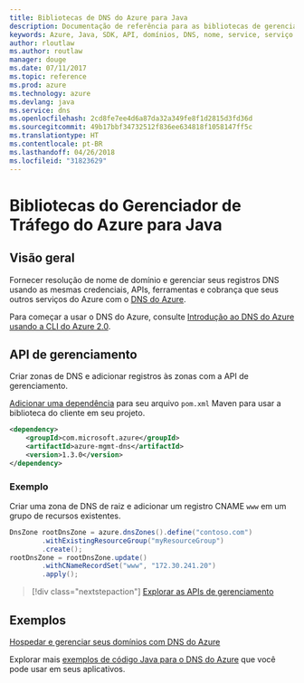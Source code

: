 ```yaml
---
title: Bibliotecas de DNS do Azure para Java
description: Documentação de referência para as bibliotecas de gerenciamento de Java de DNS do Azure
keywords: Azure, Java, SDK, API, domínios, DNS, nome, service, serviço de nome de domínio
author: rloutlaw
ms.author: routlaw
manager: douge
ms.date: 07/11/2017
ms.topic: reference
ms.prod: azure
ms.technology: azure
ms.devlang: java
ms.service: dns
ms.openlocfilehash: 2cd8fe7ee4d6a87da32a349fe8f1d2815d3fd36d
ms.sourcegitcommit: 49b17bbf34732512f836ee634818f1058147ff5c
ms.translationtype: HT
ms.contentlocale: pt-BR
ms.lasthandoff: 04/26/2018
ms.locfileid: "31823629"
---
```

# <a name="azure-traffic-manager-libraries-for-java"></a>Bibliotecas do Gerenciador de Tráfego do Azure para Java

## <a name="overview"></a>Visão geral

Fornecer resolução de nome de domínio e gerenciar seus registros DNS usando as mesmas credenciais, APIs, ferramentas e cobrança que seus outros serviços do Azure com o [DNS do Azure](/azure/dns/dns-overview).

Para começar a usar o DNS do Azure, consulte [Introdução ao DNS do Azure usando a CLI do Azure 2.0](/azure/dns/dns-getstarted-cli).

## <a name="management-api"></a>API de gerenciamento

Criar zonas de DNS e adicionar registros às zonas com a API de gerenciamento.

[Adicionar uma dependência](https://maven.apache.org/guides/getting-started/index.html#How_do_I_use_external_dependencies) para seu arquivo `pom.xml` Maven para usar a biblioteca do cliente em seu projeto.

```XML
<dependency>
    <groupId>com.microsoft.azure</groupId>
    <artifactId>azure-mgmt-dns</artifactId>
    <version>1.3.0</version>
</dependency>
```   

### <a name="example"></a>Exemplo

Criar uma zona de DNS de raiz e adicionar um registro CNAME `www` em um grupo de recursos existentes.

```java
DnsZone rootDnsZone = azure.dnsZones().define("contoso.com")
        .withExistingResourceGroup("myResourceGroup")
        .create();
rootDnsZone = rootDnsZone.update()
        .withCNameRecordSet("www", "172.30.241.20")
        .apply();
```

> [!div class="nextstepaction"]
> [Explorar as APIs de gerenciamento](/java/api/overview/azure/dns/management)

## <a name="samples"></a>Exemplos

[Hospedar e gerenciar seus domínios com DNS do Azure](https://github.com/Azure-Samples/dns-java-host-and-manage-your-domains)

Explorar mais [exemplos de código Java para o DNS do Azure](https://azure.microsoft.com/resources/samples/?platform=java&term=dns) que você pode usar em seus aplicativos.

<!---Loc Comment: Please, refer to conversation section to check the issue. Thanks.--->
